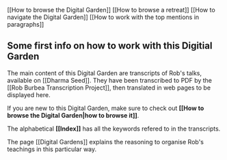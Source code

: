 [[How to browse the Digital Garden]]
[[How to browse a retreat]]
[[How to navigate the Digital Garden]]
[[How to work with the top mentions in paragraphs]]

## Some first info on how to work with this Digitial Garden
The main content of this Digital Garden are transcripts of Rob's talks, available on [[Dharma Seed]]. They have been transcribed to PDF by the [[Rob Burbea Transcription Project]], then translated in web pages to be displayed here.

If you are new to this Digital Garden, make sure to check out **[[How to browse the Digital Garden|how to browse it]]**.

The alphabetical **[[Index]]** has all the keywords refered to in the transcripts.
	
The page [[Digital Gardens]] explains the reasoning to organise Rob's teachings in this particular way.
